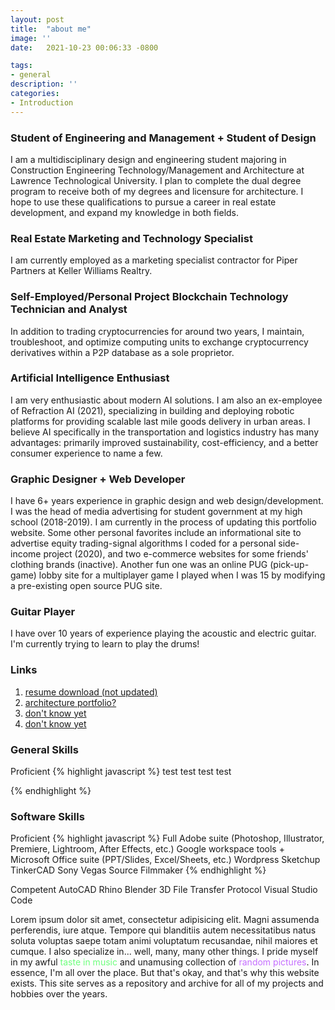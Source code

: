```yaml
---
layout: post
title:  "about me"
image: ''
date:   2021-10-23 00:06:33 -0800

tags:
- general
description: ''
categories:
- Introduction
---
```


### Student of Engineering and Management + Student of Design
I am a multidisciplinary design and engineering student majoring in Construction Engineering Technology/Management and Architecture at Lawrence Technological University. I plan to complete the dual degree program to receive both of my degrees and licensure for architecture. I hope to use these qualifications to pursue a career in real estate development, and expand my knowledge in both fields.

### Real Estate Marketing and Technology Specialist
I am currently employed as a marketing specialist contractor for Piper Partners at Keller Williams Realtry.

### Self-Employed/Personal Project Blockchain Technology Technician and Analyst
In addition to trading cryptocurrencies for around two years, I maintain, troubleshoot, and optimize computing units to exchange cryptocurrency derivatives within a P2P database as a sole proprietor.

### Artificial Intelligence Enthusiast
I am very enthusiastic about modern AI solutions. I am also an ex-employee of Refraction AI (2021), specializing in building and deploying robotic platforms for providing scalable last mile goods delivery in urban areas. I believe AI specifically in the transportation and logistics industry has many advantages: primarily improved sustainability, cost-efficiency, and a better consumer experience to name a few.

### Graphic Designer + Web Developer
I have 6+ years experience in graphic design and web design/development. I was the head of media advertising for student government at my high school (2018-2019). I am currently in the process of updating this portfolio website. Some other personal favorites include an informational site to advertise equity trading-signal algorithms I coded for a personal side-income project (2020), and two e-commerce websites for some friends' clothing brands (inactive). Another fun one was an online PUG (pick-up-game) lobby site for a multiplayer game I played when I was 15 by modifying a pre-existing open source PUG site.

### Guitar Player
I have over 10 years of experience playing the acoustic and electric guitar. I'm currently trying to learn to play the drums!

### Links

1. <a href="https://en.wikipedia.org/wiki/Placeholder" target="_blank">resume download (not updated)</a>
2. <a href="https://en.wikipedia.org/wiki/Placeholder" target="_blank">architecture portfolio?</a>
3. <a href="https://en.wikipedia.org/wiki/Placeholder" target="_blank">don't know yet</a>
4. <a href="https://en.wikipedia.org/wiki/Placeholder" target="_blank">don't know yet</a>

### General Skills

Proficient
{% highlight javascript %}
test
test
test
test

{% endhighlight %}

### Software Skills

Proficient
{% highlight javascript %}
Full Adobe suite (Photoshop, Illustrator, Premiere, Lightroom, After Effects, etc.)
Google workspace tools + Microsoft Office suite (PPT/Slides, Excel/Sheets, etc.)
Wordpress
Sketchup
TinkerCAD
Sony Vegas
Source Filmmaker
{% endhighlight %}

Competent
AutoCAD
Rhino
Blender 3D
File Transfer Protocol
Visual Studio Code



Lorem ipsum dolor sit amet, consectetur adipisicing elit. Magni assumenda perferendis, iure atque. Tempore qui blanditiis autem necessitatibus natus soluta voluptas saepe totam animi voluptatum recusandae, nihil maiores et cumque.
I also specialize in... well, many, many other things. I pride myself in my awful <a href="https://open.spotify.com/playlist/1j9VyQhRDsZ5gbgfVuhGyY?si=66fe595fc96b41ac" style="text-decoration:none;"><span style="color:#6EFF7D">taste in music</span></a> and unamusing collection of <a href="https://imgur.com/a/N5Lu6z9" style="text-decoration:none;"><span style="color:#C56EFF">random pictures</span></a>. In essence, I'm all over the place. But that's okay, and that's why this website exists. This site serves as a repository and archive for all of my projects and hobbies over the years.

<img src="https://www.nomadfoods.com/wp-content/uploads/2018/08/placeholder-1-e1533569576673-960x960.png" alt="">
